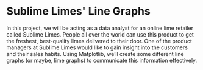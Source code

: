 # Sublime Limes' Line Graphs
In this project, we will be acting as a data analyst for an online lime retailer called Sublime Limes. People all over the world can use this product to get the freshest, best-quality limes delivered to their door. One of the product managers at Sublime Limes would like to gain insight into the customers and their sales habits. Using Matplotlib, we’ll create some different line graphs (or maybe, lime graphs) to communicate this information effectively.
